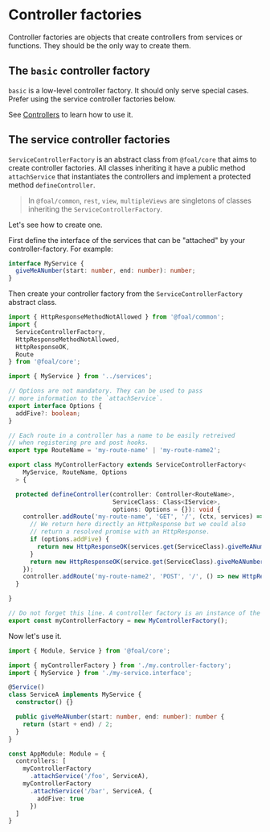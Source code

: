 # Controller factories

Controller factories are objects that create controllers from services or functions. They should be the only way to create them.

## The `basic` controller factory

`basic` is a low-level controller factory. It should only serve special cases. Prefer using the service controller factories below.

See [Controllers](../basics/controllers.md) to learn how to use it.

## The service controller factories

`ServiceControllerFactory` is an abstract class from `@foal/core` that aims to create controller factories. All classes inheriting it have a public method `attachService` that instantiates the controllers and implement a protected method `defineController`.

> In `@foal/common`, `rest`, `view`, `multipleViews` are singletons of classes inheriting the `ServiceControllerFactory`.

Let's see how to create one.

First define the interface of the services that can be "attached" by your controller-factory. For example:

```typescript
interface MyService {
  giveMeANumber(start: number, end: number): number;
}
```

Then create your controller factory from the `ServiceControllerFactory` abstract class.

```typescript
import { HttpResponseMethodNotAllowed } from '@foal/common';
import {
  ServiceControllerFactory,
  HttpResponseMethodNotAllowed,
  HttpResponseOK,
  Route
} from '@foal/core';

import { MyService } from '../services';

// Options are not mandatory. They can be used to pass
// more information to the `attachService`.
export interface Options {
  addFive?: boolean;
}

// Each route in a controller has a name to be easily retreived
// when registering pre and post hooks.
export type RouteName = 'my-route-name' | 'my-route-name2';

export class MyControllerFactory extends ServiceControllerFactory<
    MyService, RouteName, Options
  > {

  protected defineController(controller: Controller<RouteName>,
                             ServiceClass: Class<IService>,
                             options: Options = {}): void {
    controller.addRoute('my-route-name', 'GET', '/', (ctx, services) => {
      // We return here directly an HttpResponse but we could also
      // return a resolved promise with an HttpResponse.
      if (options.addFive) {
        return new HttpResponseOK(services.get(ServiceClass).giveMeANumber(5, 10) + 5);
      }
      return new HttpResponseOK(service.get(ServiceClass).giveMeANumber(5, 10));
    });
    controller.addRoute('my-route-name2', 'POST', '/', () => new HttpResponseMethodNotAllowed());
  }

}

// Do not forget this line. A controller factory is an instance of the class, not the class itself.
export const myControllerFactory = new MyControllerFactory();
```

Now let's use it.

```typescript
import { Module, Service } from '@foal/core';

import { myControllerFactory } from './my.controller-factory';
import { MyService } from './my-service.interface';

@Service()
class ServiceA implements MyService {
  constructor() {}

  public giveMeANumber(start: number, end: number): number {
    return (start + end) / 2;
  }
}

const AppModule: Module = {
  controllers: [
    myControllerFactory
      .attachService('/foo', ServiceA),
    myControllerFactory
      .attachService('/bar', ServiceA, {
        addFive: true
      })
  ]
}
```